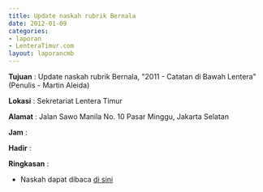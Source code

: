 ```yaml
---
title: Update naskah rubrik Bernala
date: 2012-01-09
categories:
- laporan
- LenteraTimur.com
layout: laporancmb
---
```


**Tujuan** : Update naskah rubrik Bernala, "2011 - Catatan di Bawah Lentera" (Penulis - Martin Aleida)

**Lokasi** : Sekretariat Lentera Timur

**Alamat** : Jalan Sawo Manila No. 10 Pasar Minggu, Jakarta Selatan

**Jam** : 

**Hadir** : 

**Ringkasan** : 
* Naskah dapat dibaca [di sini](http://www.lenteratimur.com/2012/01/2011-catatan-di-bawah-lentera/)
